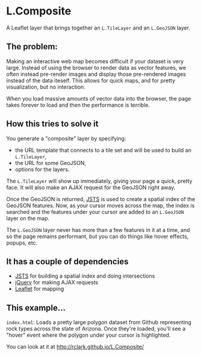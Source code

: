 # L.Composite

A Leaflet layer that brings together an `L.TileLayer` and an `L.GeoJSON` layer.

## The problem:

Making an interactive web map becomes difficult if your dataset is very large. Instead of using the browser to render data as vector features, we often instead pre-render images and display those pre-rendered images instead of the data iteself. This allows for quick maps, and for pretty visualization, but no interaction.

When you load massive amounts of vector data into the browser, the page takes forever to load and then the performance is terrible.

## How this tries to solve it

You generate a "composite" layer by specifying:

- the URL template that connects to a tile set and will be used to build an `L.TileLayer`,
- the URL for some GeoJSON,
- options for the layers.

The `L.TileLayer` will show up immediately, giving your page a quick, pretty face. It will also make an AJAX request for the GeoJSON right away.

Once the GeoJSON is returned, [JSTS](https://github.com/bjornharrtell/jsts) is used to create a spatial index of the GeoJSON features. Now, as your cursor moves across the map, the index is searched and the features under your cursor are added to an `L.GeoJSON` layer on the map.

The `L.GeoJSON` layer never has more than a few features in it at a time, and so the page remains performant, but you can do things like hover effects, popups, etc.

## It has a couple of dependencies
- [JSTS](https://github.com/bjornharrtell/jsts) for building a spatial index and doing intersections
- [jQuery](http://jquery.com) for making AJAX requests
- [Leaflet](http://leafletjs.com) for mapping

## This example...

`index.html`: Loads a pretty large polygon dataset from Github representing rock types across the state of Arizona. Once they're loaded, you'll see a "hover" event where the polygon under your cursor is highlighted.

You can look at it at http://rclark.github.io/L.Composite/